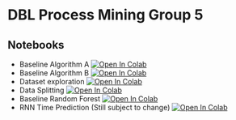 # DBL Process Mining Group 5
## Notebooks
* Baseline Algorithm A [![Open In Colab](https://colab.research.google.com/assets/colab-badge.svg)](https://colab.research.google.com/github/dbusn/process-mining-group-5/blob/main/notebooks/baseline_algo_A.ipynb)
* Baseline Algorithm B [![Open In Colab](https://colab.research.google.com/assets/colab-badge.svg)](https://colab.research.google.com/github/dbusn/process-mining-group-5/blob/main/notebooks/baseline_algo_B.ipynb)
* Dataset exploration [![Open In Colab](https://colab.research.google.com/assets/colab-badge.svg)](https://colab.research.google.com/github/dbusn/process-mining-group-5/blob/main/notebooks/datasets_exploration.ipynb)
* Data Splitting [![Open In Colab](https://colab.research.google.com/assets/colab-badge.svg)](https://colab.research.google.com/github/dbusn/process-mining-group-5/blob/main/notebooks/data_splitting_2017.ipynb)
* Baseline Random Forest [![Open In Colab](https://colab.research.google.com/assets/colab-badge.svg)](https://colab.research.google.com/github/dbusn/process-mining-group-5/blob/main/notebooks/baseline_random_forest.ipynb)
* RNN Time Prediction (Still subject to change) [![Open In Colab](https://colab.research.google.com/assets/colab-badge.svg)](https://colab.research.google.com/drive/1BGDcCaQXH46FgV1Y4SBwy0Ej5giCfn7e?usp=sharing)
